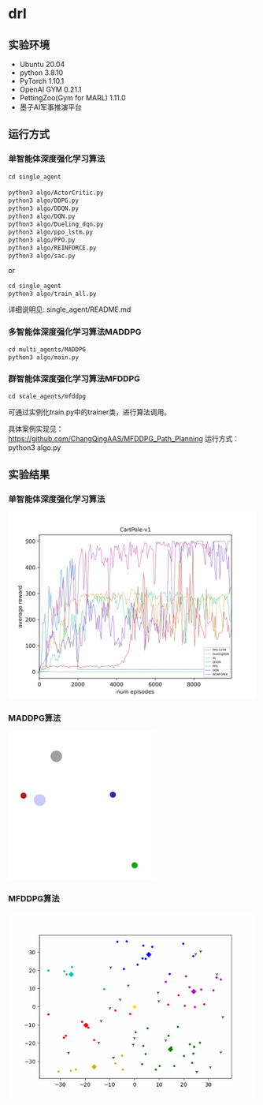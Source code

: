 # drl

<!-- <img src="https://cdn.jsdelivr.net/gh/ChangQingAAS/for_picgo/img/20220116212644.png"/> -->

## 实验环境

- Ubuntu 20.04
- python 3.8.10
- PyTorch 1.10.1
- OpenAI GYM 0.21.1
- PettingZoo(Gym for MARL) 1.11.0
- 墨子AI军事推演平台

## 运行方式

### 单智能体深度强化学习算法

```python3
cd single_agent

python3 algo/ActorCritic.py
python3 algo/DDPG.py
python3 algo/DDQN.py
python3 algo/DQN.py
python3 algo/Dueling_dqn.py
python3 algo/ppo_lstm.py
python3 algo/PPO.py
python3 algo/REINFORCE.py
python3 algo/sac.py
```
or 
```python3
cd single_agent
python3 algo/train_all.py
```

详细说明见: single_agent/README.md

### 多智能体深度强化学习算法MADDPG

```python3
cd multi_agents/MADDPG
python3 algo/main.py
```

### 群智能体深度强化学习算法MFDDPG

```python3
cd scale_agents/mfddpg
```
可通过实例化train.py中的trainer类，进行算法调用。

具体案例实现见：https://github.com/ChangQingAAS/MFDDPG_Path_Planning
运行方式：python3 algo.py

## 实验结果

### 单智能体深度强化学习算法

<img src="./single_agent/vis/ALL-CartPole-v1.png" alt="图片alt"  >

### MADDPG算法

<img src="./multi_agents/MADDPG/vis/run.gif" alt="gif alt">

### MFDDPG算法

<img src="https://github.com/ChangQingAAS/MFDDPG_Path_Planning/blob/main/vis/epoch_2.gif" alt="gif_alt">